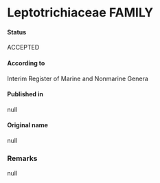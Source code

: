 # Leptotrichiaceae FAMILY

#### Status
ACCEPTED

#### According to
Interim Register of Marine and Nonmarine Genera

#### Published in
null

#### Original name
null

### Remarks
null